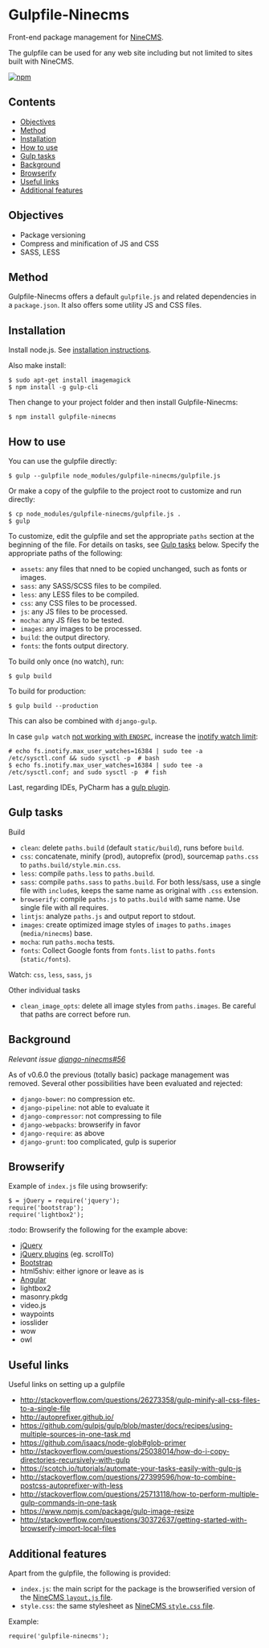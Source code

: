 Gulpfile-Ninecms
================

Front-end package management for [NineCMS](https://github.com/Wtower/django-ninecms).

The gulpfile can be used for any web site including but not limited to sites built with NineCMS.

[![npm](https://img.shields.io/npm/v/gulpfile-ninecms.svg?maxAge=2592000)]()

Contents
--------

- [Objectives](#objectives)
- [Method](#method)
- [Installation](#installation)
- [How to use](#how-to-use)
- [Gulp tasks](#gulp-tasks)
- [Background](#background)
- [Browserify](#browserify)
- [Useful links](#useful-links)
- [Additional features](#additional-features)

Objectives
----------

- Package versioning
- Compress and minification of JS and CSS
- SASS, LESS

Method
------

Gulpfile-Ninecms offers a default `gulpfile.js` and related dependencies in a `package.json`.
It also offers some utility JS and CSS files.

Installation
------------

Install node.js. See [installation instructions](https://github.com/Wtower/express-experiment#install-node).

Also make install:

    $ sudo apt-get install imagemagick
    $ npm install -g gulp-cli

Then change to your project folder and then install Gulpfile-Ninecms:

    $ npm install gulpfile-ninecms

How to use
----------

You can use the gulpfile directly:

    $ gulp --gulpfile node_modules/gulpfile-ninecms/gulpfile.js

Or make a copy of the gulpfile to the project root to customize and run directly:

    $ cp node_modules/gulpfile-ninecms/gulpfile.js .
    $ gulp

To customize, edit the gulpfile and set the appropriate `paths` section at the beginning of the file.
For details on tasks, see [Gulp tasks](#gulp-tasks) below.
Specify the appropriate paths of the following:

- `assets`: any files that nned to be copied unchanged, such as fonts or images.
- `sass`: any SASS/SCSS files to be compiled.
- `less`: any LESS files to be compiled.
- `css`: any CSS files to be processed.
- `js`: any JS files to be processed.
- `mocha`: any JS files to be tested.
- `images`: any images to be processed.
- `build`: the output directory.
- `fonts`: the fonts output directory.

To build only once (no watch), run:

    $ gulp build

To build for production:

    $ gulp build --production

This can also be combined with `django-gulp`.

In case `gulp watch` [not working with `ENOSPC`](http://stackoverflow.com/questions/22475849/node-js-error-enospc), 
increase the [inotify watch limit](http://unix.stackexchange.com/questions/13751/kernel-inotify-watch-limit-reached):

    # echo fs.inotify.max_user_watches=16384 | sudo tee -a /etc/sysctl.conf && sudo sysctl -p  # bash
    $ echo fs.inotify.max_user_watches=16384 | sudo tee -a /etc/sysctl.conf; and sudo sysctl -p  # fish

Last, regarding IDEs, PyCharm has a [gulp plugin](https://www.jetbrains.com/pycharm/help/gulp-tool-window.html).


Gulp tasks
----------

Build

- `clean`: delete `paths.build` (default `static/build`), runs before `build`.
- `css`: concatenate, minify (prod), autoprefix (prod), sourcemap `paths.css` to `paths.build/style.min.css`.
- `less`: compile `paths.less` to `paths.build`.
- `sass`: compile `paths.sass` to `paths.build`.
  For both less/sass, use a single file with `include`s, keeps the same name as original with `.css` extension.
- `browserify`: compile `paths.js` to `paths.build` with same name. Use single file with all requires.
- `lintjs`: analyze `paths.js` and output report to stdout.
- `images`: create optimized image styles of `images` to `paths.images` (`media/ninecms`) base.
- `mocha`: run `paths.mocha` tests.
- `fonts`: Collect Google fonts from `fonts.list` to `paths.fonts` (`static/fonts`).

Watch: `css`, `less`, `sass`, `js`

Other individual tasks

- `clean_image_opts`: delete all image styles from `paths.images`. Be careful that paths are correct before run.

Background
----------

*Relevant issue [django-ninecms#56](https://github.com/Wtower/django-ninecms/issues/56)*

As of v0.6.0 the previous (totally basic) package management was removed.
Several other possibilities have been evaluated and rejected:

- `django-bower`: no compression etc.
- `django-pipeline`: not able to evaluate it
- `django-compressor`: not compressing to file
- `django-webpacks`: browserify in favor
- `django-require`: as above
- `django-grunt`: too complicated, gulp is superior

Browserify
----------

Example of `index.js` file using browserify:

    $ = jQuery = require('jquery');
    require('bootstrap');
    require('lightbox2');

:todo: Browserify the following for the example above:

- [jQuery](http://rkulla.blogspot.gr/2014/04/using-browserify-with-jquery-backbonejs.html)
- [jQuery plugins](http://blog.npmjs.org/post/112064849860/using-jquery-plugins-with-npm) (eg. scrollTo)
- [Bootstrap](http://stackoverflow.com/questions/24827964/browserify-with-twitter-bootstrap)
- html5shiv: either ignore or leave as is
- [Angular](http://omarfouad.com/blog/2015/03/21/advanced-angularjs-structure-with-gulp-node-and-browserify/)
- lightbox2
- masonry.pkdg
- video.js
- waypoints
- iosslider
- wow
- owl

Useful links
------------

Useful links on setting up a gulpfile

- http://stackoverflow.com/questions/26273358/gulp-minify-all-css-files-to-a-single-file
- http://autoprefixer.github.io/
- https://github.com/gulpjs/gulp/blob/master/docs/recipes/using-multiple-sources-in-one-task.md
- https://github.com/isaacs/node-glob#glob-primer
- http://stackoverflow.com/questions/25038014/how-do-i-copy-directories-recursively-with-gulp
- https://scotch.io/tutorials/automate-your-tasks-easily-with-gulp-js
- http://stackoverflow.com/questions/27399596/how-to-combine-postcss-autoprefixer-with-less
- http://stackoverflow.com/questions/25713118/how-to-perform-multiple-gulp-commands-in-one-task
- https://www.npmjs.com/package/gulp-image-resize
- http://stackoverflow.com/questions/30372637/getting-started-with-browserify-import-local-files

Additional features
-------------------

Apart from the gulpfile, the following is provided:

- `index.js`: the main script for the package is the browserified version of the
  [NineCMS `layout.js` file](https://github.com/Wtower/django-ninecms/blob/devel/ninecms/static/ninecms/layout.js).
- `style.css`: the same stylesheet as 
  [NineCMS `style.css` file](https://github.com/Wtower/django-ninecms/blob/devel/ninecms/static/ninecms/style.css).

Example:

    require('gulpfile-ninecms');
